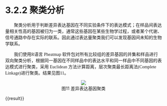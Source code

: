 # 3.2.2 聚类分析

<font face="微软雅黑" >&emsp;&emsp;聚类分析用于判断差异表达基因在不同实验条件下的表达模式；在样品间表达量相关性高的基因被归为一类，通常这些基因在某些生物学过程，或者某个代谢、信号通路中存在实际的联系。因此通过表达量聚类我们可以发现基因间未知的生物学联系。</font><br />

<font face="微软雅黑" >&emsp;&emsp;我们使用R语言 Pheatmap 软件包对所有比较组的差异基因的并集和样品进行双向聚类分析，根据同一基因在不同样品中的表达水平和同一样品中不同基因的表达模式进行聚类，采用 Euclidean 方法计算距离，层次聚类最长距离法(Complete Linkage)进行聚类。结果见图11。</font><br />




<center><img src='../asset/cluster.png'></center>


<center>图11 差异表达基因聚类</center>


{{result}}